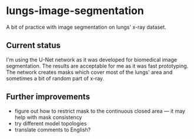 # lungs-image-segmentation
A bit of practice with image segmentation on lungs' x-ray dataset.

## Current status
I'm using the U-Net network as it was developed for biomedical image segmentation. The results are acceptable for me as it was fast prototyping. The network creates masks which cover most of the lungs' area and sometimes a bit of random part of x-ray.

## Further improvements
- figure out how to restrict mask to the continuous closed area — it may help with mask consistency
- try different model topologies
- translate comments to English?
